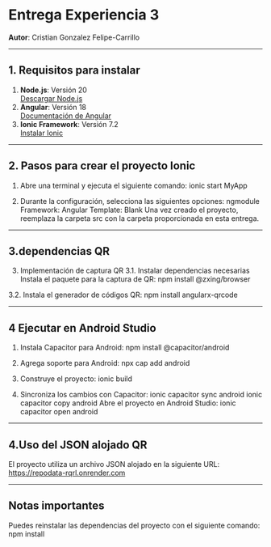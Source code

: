 # **Entrega Experiencia 3**

**Autor**: Cristian Gonzalez Felipe-Carrillo

---

## **1. Requisitos para instalar**

1. **Node.js**: Versión 20  
   [Descargar Node.js](https://nodejs.org/)
2. **Angular**: Versión 18  
   [Documentación de Angular](https://angular.io/docs)
3. **Ionic Framework**: Versión 7.2  
   [Instalar Ionic](https://ionicframework.com/docs/intro/cli)

---

## **2. Pasos para crear el proyecto Ionic**

1. Abre una terminal y ejecuta el siguiente comando:
   ionic start MyApp
   
3. Durante la configuración, selecciona las siguientes opciones:
ngmodule
Framework: Angular
Template: Blank
Una vez creado el proyecto, reemplaza la carpeta src con la carpeta proporcionada en esta entrega.

---

## **3.dependencias QR**
3. Implementación de captura QR
3.1. Instalar dependencias necesarias
Instala el paquete para la captura de QR:
npm install @zxing/browser

3.2. Instala el generador de códigos QR:
npm install angularx-qrcode

---

## **4 Ejecutar en Android Studio**
1. Instala Capacitor para Android:
npm install @capacitor/android

2. Agrega soporte para Android:
npx cap add android

3. Construye el proyecto:
ionic build

4. Sincroniza los cambios con Capacitor:
ionic capacitor sync android
ionic capacitor copy android
Abre el proyecto en Android Studio:
ionic capacitor open android

---

## **4.Uso del JSON alojado QR**
El proyecto utiliza un archivo JSON alojado en la siguiente URL:
https://repodata-rqrl.onrender.com

---

## **Notas importantes**
Puedes reinstalar las dependencias del proyecto con el siguiente comando:
npm install
